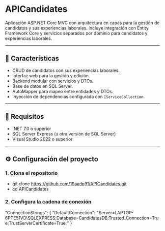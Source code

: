# APICandidates

Aplicación ASP.NET Core MVC con arquitectura en capas para la gestión de candidatos y sus experiencias laborales. Incluye integración con Entity Framework Core y servicios separados por dominio para candidatos y experiencias laborales.

---

## 🚀 Características

- CRUD de candidatos con sus experiencias laborales.
- Interfaz web para la gestión y edición.
- Backend modular con servicios y DTOs.
- Base de datos en SQL Server.
- AutoMapper para mapeo entre entidades y DTOs.
- Inyección de dependencias configurada con `IServiceCollection`.

---

## 🧱 Requisitos

- .NET 7.0 o superior
- SQL Server Express (u otra versión de SQL Server)
- Visual Studio 2022 o superior

---

## ⚙️ Configuración del proyecto

### 1. Clona el repositorio

- git clone https://github.com/19aadp91/APICandidates.git
- cd APICandidates

### 2. Configura la cadena de conexión
"ConnectionStrings": {
  "DefaultConnection": "Server=LAPTOP-6PTE51VD\\SQLEXPRESS;Database=CandidatesDB;Trusted_Connection=True;TrustServerCertificate=True;"
}
